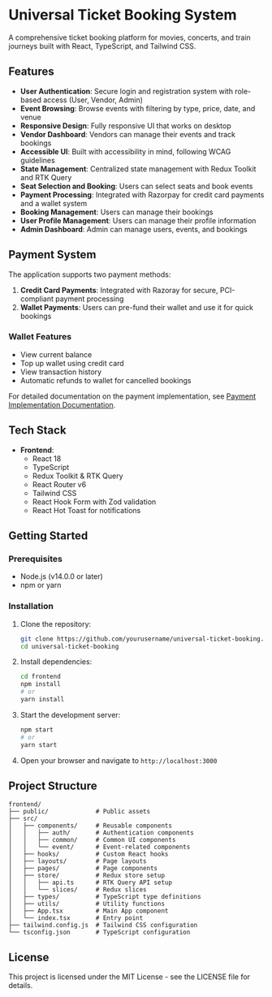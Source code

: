 # Universal Ticket Booking System

A comprehensive ticket booking platform for movies, concerts, and train journeys built with React, TypeScript, and Tailwind CSS.

## Features

- **User Authentication**: Secure login and registration system with role-based access (User, Vendor, Admin)
- **Event Browsing**: Browse events with filtering by type, price, date, and venue
- **Responsive Design**: Fully responsive UI that works on desktop
- **Vendor Dashboard**: Vendors can manage their events and track bookings
- **Accessible UI**: Built with accessibility in mind, following WCAG guidelines
- **State Management**: Centralized state management with Redux Toolkit and RTK Query
- **Seat Selection and Booking**: Users can select seats and book events
- **Payment Processing**: Integrated with Razorpay for credit card payments and a wallet system
- **Booking Management**: Users can manage their bookings
- **User Profile Management**: Users can manage their profile information
- **Admin Dashboard**: Admin can manage users, events, and bookings

## Payment System

The application supports two payment methods:

1. **Credit Card Payments**: Integrated with Razoray for secure, PCI-compliant payment processing
2. **Wallet Payments**: Users can pre-fund their wallet and use it for quick bookings

### Wallet Features

- View current balance
- Top up wallet using credit card
- View transaction history
- Automatic refunds to wallet for cancelled bookings

For detailed documentation on the payment implementation, see [Payment Implementation Documentation](./docs/payment-implementation.md).

## Tech Stack

- **Frontend**:
  - React 18
  - TypeScript
  - Redux Toolkit & RTK Query
  - React Router v6
  - Tailwind CSS
  - React Hook Form with Zod validation
  - React Hot Toast for notifications

## Getting Started

### Prerequisites

- Node.js (v14.0.0 or later)
- npm or yarn

### Installation

1. Clone the repository:
   ```bash
   git clone https://github.com/yourusername/universal-ticket-booking.git
   cd universal-ticket-booking
   ```

2. Install dependencies:
   ```bash
   cd frontend
   npm install
   # or
   yarn install
   ```

3. Start the development server:
   ```bash
   npm start
   # or
   yarn start
   ```

4. Open your browser and navigate to `http://localhost:3000`

## Project Structure

```
frontend/
├── public/             # Public assets
├── src/
│   ├── components/     # Reusable components
│   │   ├── auth/       # Authentication components
│   │   ├── common/     # Common UI components
│   │   └── event/      # Event-related components
│   ├── hooks/          # Custom React hooks
│   ├── layouts/        # Page layouts
│   ├── pages/          # Page components
│   ├── store/          # Redux store setup
│   │   ├── api.ts      # RTK Query API setup
│   │   └── slices/     # Redux slices
│   ├── types/          # TypeScript type definitions
│   ├── utils/          # Utility functions
│   ├── App.tsx         # Main App component
│   └── index.tsx       # Entry point
├── tailwind.config.js  # Tailwind CSS configuration
└── tsconfig.json       # TypeScript configuration
```

## License

This project is licensed under the MIT License - see the LICENSE file for details.
